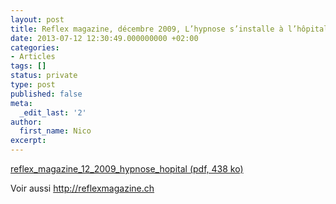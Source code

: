```yaml
---
layout: post
title: Reflex magazine, décembre 2009, L’hypnose s’installe à l’hôpital
date: 2013-07-12 12:30:49.000000000 +02:00
categories:
- Articles
tags: []
status: private
type: post
published: false
meta:
  _edit_last: '2'
author:
  first_name: Nico
excerpt:
---
```

<p><a href="https://hypnodingues.org/wp-content/uploads/2013/07/reflex_magazine_12_2009_hypnose_hopital.pdf">reflex_magazine_12_2009_hypnose_hopital (pdf, 438 ko)</a></p>
<p>Voir aussi <a href="http://reflexmagazine.ch">http://reflexmagazine.ch</a></p>
<p>&nbsp;</p>
